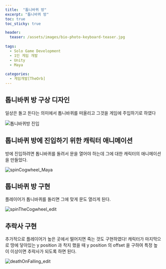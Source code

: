 ```yaml
---
title:  "톱니바퀴 방"
excerpt: "톱니바퀴 방"
toc: true
toc_sticky: true

header:
  teaser: /assets/images/bio-photo-keyboard-teaser.jpg
  
tags:
  - Solo Game Development
  - 1인 게임 개발
  - Unity
  - Maya
  
categories:
  - 게임개발[TheOrb]
---
```

## 톱니바퀴 방 구상 디자인

일상은 돌고 돈다는 의미에서 톱니바퀴를 떠올리고 그것을 게임에 주입하기로 하였다


![톱니바퀴방 진입](https://user-images.githubusercontent.com/73280175/104830003-59960800-58bd-11eb-96a5-0c068b0baef3.jpg)



## 톱니바퀴 방에 진입하기 위한 캐릭터 애니메이션 

방에 진입하려면 톱니바퀴를 돌려서 문을 열어야 하는데 그에 대한 캐릭터의 애니메이션을 만들었다.

![spinCogwheel_Maya](https://user-images.githubusercontent.com/73280175/104830044-c0b3bc80-58bd-11eb-85cb-32b916f6b35a.gif)


## 톱니바퀴 방 구현

플레이어가 톱니바퀴를 돌리면 그에 맞게 문도 열리게 된다. 


![spinTheCogwheel_edit](https://user-images.githubusercontent.com/73280175/104830051-d7f2aa00-58bd-11eb-890b-53a3c87f13c3.gif)


## 추락사 구현

추가적으로 플레이어가 높은 곳에서 떨어지면 죽는 것도 구현하였다! 캐릭터가 마지막으로 땅에 닿아있는 y position 과 착지 했을 때 
y position 의 offset 을 구하여 특정 높이 이상이면 추락사가 되도록 하면 된다.


![deathOnFalling_edit](https://user-images.githubusercontent.com/73280175/104830049-d45f2300-58bd-11eb-90ab-03f12a44bd97.gif)

